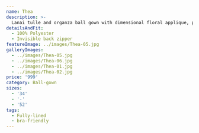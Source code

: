 ```yaml
---
name: Thea
description: >-
  Lanai tulle and organza ball gown with dimensional floral applique, plunging sweetheart neckline with illusion net insert and ribbon accent, cascading tulle skirt with horsehair trim.
detailsAndFit:
  - 100% Polyester
  - Invisible back zipper
featureImage: ../images/Thea-05.jpg
galleryImages:
  - ../images/Thea-05.jpg
  - ../images/Thea-06.jpg
  - ../images/Thea-01.jpg
  - ../images/Thea-02.jpg
price: '999'
category: Ball-gown
sizes:
  - '34'
  - '-'
  - '52'
tags:
  - Fully-lined
  - bra-friendly
---
```


